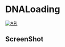 # DNALoading  
[![API](https://img.shields.io/badge/API-11%2B-brightgreen.svg?style=flat)](https://android-arsenal.com/api?level=11) 



ScreenShot
--